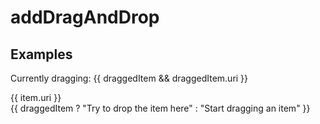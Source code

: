 # addDragAndDrop

## Examples

<script setup>
import { utils } from "../../src"
const {
  dragStart,
  dragEnd,
  dragOver,
  drop,
  draggedItem,
} = utils.addDragAndDrop((item) => {
  alert(`Dropped item with URI ${item.uri}`)
})
const items = [
  { uri: "item:1" },
  { uri: "item:2" },
  { uri: "item:3" },
]
</script>

Currently dragging: {{ draggedItem && draggedItem.uri }}

<div
  v-for="item in items"
  :key="item.uri"
  :item="item"
  draggable="true"
  @dragstart="dragStart(item)"
  @dragend="dragEnd">
  {{ item.uri }}
</div>

<div
  :class="{
    drag: draggedItem,
    noDrag: !draggedItem,
  }"
  @dragover="dragOver"
  @drop="drop">
  {{ draggedItem ? "Try to drop the item here" : "Start dragging an item" }}
</div>

<style>
.drag, .noDrag {
  height: 50px;
  width: 200px;
  margin: 20px;
  display: flex;
  justify-content: center;
  align-items: center;
  border: 1px solid black;
}
.drag {
  border-style: dashed;
}
</style>
